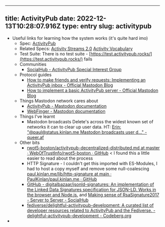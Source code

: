 
---
title: ActivityPub 
date: 2022-12-13T10:28:07.916Z
type: entry
slug: activitypub
---
* Useful links for learning how the system works (it's quite hard imo)
  * Spec: [ActivityPub](https://w3c.github.io/activitypub/)
  * Related Specs: [Activity Streams 2.0](https://www.w3.org/TR/activitystreams-core/#activities) [Activity Vocabulary](https://www.w3.org/TR/activitystreams-vocabulary/)
  * Test Suite: There is no test suite - [https://test.activitypub.rocks/](https://test.activitypub.rocks/) fails
  * Communities
    * [SocialHub - ActivityPub Special Interest Group](https://socialhub.activitypub.rocks/)
  * Protocol guides
    * [How to make friends and verify requests: Implementing an ActivityPub inbox - Official Mastodon Blog](https://blog.joinmastodon.org/2018/07/how-to-make-friends-and-verify-requests/)
    * [How to implement a basic ActivityPub server - Official Mastodon Blog](https://blog.joinmastodon.org/2018/06/how-to-implement-a-basic-activitypub-server/)
  * Things Mastodon network cares about
    * [ActivityPub - Mastodon documentation](https://docs.joinmastodon.org/spec/activitypub/)
    * [WebFinger - Mastodon documentation](https://docs.joinmastodon.org/spec/webfinger/)
  * Things I've learnt
    * Mastodon broadcasts Delete's across the widest known set of networks it can to clear up user data. HT: [Erin: "@paul@status.kinlan.me Mastodon broadcasts user d…" - queer.af](https://queer.af/@erincandescent/109525630699219101)
  * Other bits
    * [rwot5-boston/activitypub-decentralized-distributed.md at master · WebOfTrustInfo/rwot5-boston · GitHub](https://github.com/WebOfTrustInfo/rwot5-boston/blob/master/topics-and-advance-readings/activitypub-decentralized-distributed.md) < I found this a little easier to read about the process
    * HTTP Signature - I couldn't get this imported with ES-Modules, I had to host a copy myself and remove some null-coalescing [paul.kinlan.me/lib/http-signature at main · PaulKinlan/paul.kinlan.me · GitHub](https://github.com/PaulKinlan/paul.kinlan.me/tree/main/lib/http-signature)
    * [GitHub - digitalbazaar/jsonld-signatures: An implementation of the Linked Data Signatures specification for JSON-LD. Works in the browser and Node.js.](https://github.com/digitalbazaar/jsonld-signatures) and [Making sense of RsaSignature2017 - Server to Server - SocialHub](https://socialhub.activitypub.rocks/t/making-sense-of-rsasignature2017/347)
    * [fediverse/delightful-activitypub-development: A curated list of developer resources related to ActivityPub and the Fediverse. -  delightful-activitypub-development - Codeberg.org](https://codeberg.org/fediverse/delightful-activitypub-development)
* 

